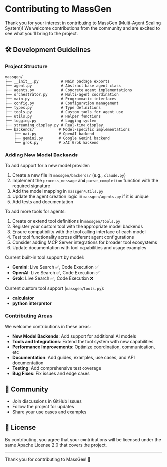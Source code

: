 # Contributing to MassGen

Thank you for your interest in contributing to MassGen (Multi-Agent Scaling System)! We welcome contributions from the community and are excited to see what you'll bring to the project.

## 🛠️ Development Guidelines

### Project Structure

```
massgen/
├── __init__.py          # Main package exports
├── agent.py             # Abstract base agent class
├── agents.py            # Concrete agent implementations
├── orchestrator.py      # Multi-agent coordination
├── main.py              # Programmatic interfaces
├── config.py            # Configuration management
├── types.py             # Type definitions
├── tools.py             # Custom tools for agent use
├── utils.py             # Helper functions
├── logging.py           # Logging system
├── streaming_display.py # Real-time display
└── backends/           # Model-specific implementations
    ├── oai.py          # OpenAI backend
    ├── gemini.py       # Google Gemini backend
    └── grok.py         # xAI Grok backend
```

### Adding New Model Backends

To add support for a new model provider:

1. Create a new file in `massgen/backends/` (e.g., `claude.py`)
2. Implement the `process_message` and `parse_completion` function with the required signature
3. Add the model mapping in `massgen/utils.py`
4. Update the agent creation logic in `massgen/agents.py` if it is unique
5. Add tests and documentation

To add more tools for agents:

1. Create or extend tool definitions in `massgen/tools.py`
2. Register your custom tool with the appropriate model backends
3. Ensure compatibility with the tool calling interface of each model
4. Test tool functionality across different agent configurations
5. Consider adding MCP Server integrations for broader tool ecosystems
6. Update documentation with tool capabilities and usage examples

Current built-in tool support by model:
- **Gemini**: Live Search ✅, Code Execution ✅
- **OpenAI**: Live Search ✅, Code Execution ✅  
- **Grok**: Live Search ✅, Code Execution ❌

Current custom tool support (`massgen/tools.py`):
- **calculator**
- **python interpretor**

### Contributing Areas

We welcome contributions in these areas:

- **New Model Backends**: Add support for additional AI models
- **Tools and Integrations**: Extend the tool system with new capabilities
- **Performance Improvements**: Optimize coordination, communication, etc
- **Documentation**: Add guides, examples, use cases, and API documentation
- **Testing**: Add comprehensive test coverage
- **Bug Fixes**: Fix issues and edge cases


## 🤝 Community

- Join discussions in GitHub Issues
- Follow the project for updates
- Share your use cases and examples

## 📄 License

By contributing, you agree that your contributions will be licensed under the same Apache License 2.0 that covers the project.

---

Thank you for contributing to MassGen! 🚀